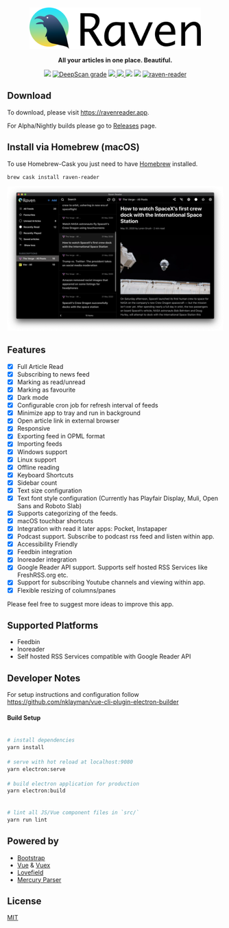 <p align="center">
    <a href="https://github.com/hello-efficiency-inc/raven-reader/">
        <img alt="raven reader logo" src="https://github.com/hello-efficiency-inc/raven-reader/blob/master/src/assets/raven-logo.svg?raw=true" width="400">
    </a>
</p>

<p align="center">
    <strong>All your articles in one place. Beautiful.</strong>
</p>

<p align="center">
<img src="https://img.shields.io/github/package-json/v/hello-efficiency-inc/raven-reader">    
<a href="https://deepscan.io/dashboard#view=project&tid=10825&pid=13709&bid=237952"><img src="https://deepscan.io/api/teams/10825/projects/13709/branches/237952/badge/grade.svg" alt="DeepScan grade"></a>
<a href="https://travis-ci.org/mrgodhani/raven-reader">
<img src="https://travis-ci.org/mrgodhani/raven-reader.svg?branch=master">
</a>
<a href="https://david-dm.org/hello-efficiency-inc/raven-reader" title="dependencies status">
<img src="https://david-dm.org/hello-efficiency-inc/raven-reader/status.svg"/>
</a>
<a href="https://david-dm.org/hello-efficiency-inc/raven-reader?type=dev" title="devDependencies status">
<img src="https://david-dm.org/hello-efficiency-inc/raven-reader/dev-status.svg"/></a>
<a title="MadeWithVueJs.com Shield" href="https://madewithvuejs.com/p/rss-reader-v2-0/shield-link"> <img src="https://madewithvuejs.com/storage/repo-shields/12-shield.svg"/></a>
<a href="https://snapcraft.io/raven-reader">
<img alt="raven-reader" src="https://snapcraft.io/raven-reader/badge.svg" />
</a>
</p>

## Download
To download, please visit https://ravenreader.app.

For Alpha/Nightly builds please go to [Releases](https://github.com/hello-efficiency-inc/raven-reader/releases) page.

## Install via Homebrew (macOS)
To use Homebrew-Cask you just need to have [Homebrew](https://brew.sh/) installed.

```bash
brew cask install raven-reader
```


![darkscreenshot](/darkscreenshot.png)

## Features

- [x] Full Article Read
- [x] Subscribing to news feed
- [x] Marking as read/unread
- [x] Marking as favourite
- [x] Dark mode
- [x] Configurable cron job for refresh interval of feeds
- [x] Minimize app to tray and run in background
- [x] Open article link in external browser
- [x] Responsive
- [x] Exporting feed in OPML format
- [x] Importing feeds
- [x] Windows support
- [x] Linux support
- [x] Offline reading
- [x] Keyboard Shortcuts
- [x] Sidebar count
- [x] Text size configuration
- [x] Text font style configuration (Currently has Playfair Display, Muli, Open Sans and Roboto Slab)
- [x] Supports categorizing of the feeds. 
- [x] macOS touchbar shortcuts
- [x] Integration with read it later apps: Pocket, Instapaper
- [x] Podcast support. Subscribe to podcast rss feed and listen within app.
- [x] Accessibility Friendly
- [x] Feedbin integration
- [x] Inoreader integration
- [x] Google Reader API support. Supports self hosted RSS Services like FreshRSS.org etc.
- [x] Support for subscribing Youtube channels and viewing within app.
- [x] Flexible resizing of columns/panes

Please feel free to suggest more ideas to improve this app.

## Supported Platforms
- Feedbin
- Inoreader
- Self hosted RSS Services compatible with Google Reader API


## Developer Notes

For setup instructions and configuration follow https://github.com/nklayman/vue-cli-plugin-electron-builder

#### Build Setup

``` bash

# install dependencies
yarn install

# serve with hot reload at localhost:9080
yarn electron:serve

# build electron application for production
yarn electron:build


# lint all JS/Vue component files in `src/`
yarn run lint

```

## Powered by

- [Bootstrap](https://getbootstrap.com)
- [Vue](https://www.vuejs.org) & [Vuex](https://vuex.vuejs.org)
- [Lovefield](https://github.com/google/lovefield)
- [Mercury Parser](https://mercury.postlight.com/web-parser/)


## License
[MIT](https://github.com/mrgodhani/rss-reader/blob/master/LICENSE)
